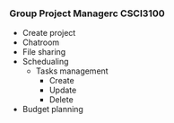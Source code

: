 ### Group Project Managerc CSCI3100

* Create project
* Chatroom
* File sharing
* Schedualing
  * Tasks management
    * Create
    * Update
    * Delete
* Budget planning

